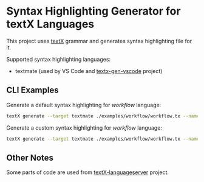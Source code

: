 # Syntax Highlighting Generator for textX Languages

This project uses [textX](https://github.com/textx/textx) grammar and generates syntax highlighting file for it.

Supported syntax highlighting languages:

- textmate (used by VS Code and [textx-gen-vscode](https://github.com/danixeee/textx-gen-vscode) project)

## CLI Examples

Generate a default syntax highlighting for _workflow_ language:

```bash
textX generate --target textmate ./examples/workflow/workflow.tx --name Workflow
```

Generate a custom syntax highlighting for _workflow_ language:

```bash
textX generate --target textmate ./examples/workflow/workflow.tx --name Workflow --syntax_spec ./examples/workflow/workflow.txcl
```

## Other Notes

Some parts of code are used from [textX-languageserver](https://github.com/textX/textX-languageserver) project.
